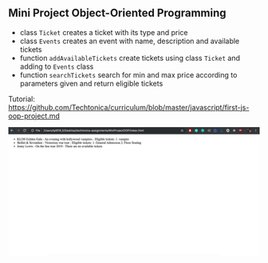## Mini Project Object-Oriented Programming

- class `Ticket` creates a ticket with its type and price
- class `Events` creates an event with name, description and available tickets
- function `addAvailableTickets` create tickets using class `Ticket` and adding to `Events` class
- function `searchTickets` search for min and max price according to parameters given and return eligible tickets 

Tutorial: https://github.com/Techtonica/curriculum/blob/master/javascript/first-js-oop-project.md

![screenshot](miniprojOOP.png)